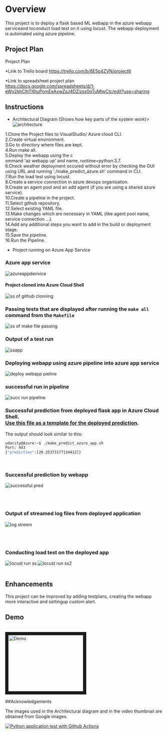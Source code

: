 # Overview

This project is to deploy a flask based ML webapp in the azure webapp serviceand toconduct load test on it using locust. The webapp deployment is automated using azure pipeline.

## Project Plan
Project Plan

*Link to Trello board https://trello.com/b/6E5p4ZVN/project6


*Link to spreadsheet project plan  https://docs.google.com/spreadsheets/d/1-eWv2khCIhTI6tuPomEeAxwZsJ4DZlzss0qTuMlwClc/edit?usp=sharing

## Instructions


* Architectural Diagram (Shows how key parts of the system work)>
![architecture](https://user-images.githubusercontent.com/108992155/192412566-32f24aa5-55db-4a25-9b5e-18af5d30a1ba.PNG)
<p>
1.Clone the Project files to VisualStudio/ Azure cloud CLI.<br>
2.Create virtual environment.<br>
3.Go to directory where files are kept.<br>
4.Run make all.<br>
5.Deploy the webapp using the c<br>ommand 'az webapp up' and name, runtime=python:3.7.<br>
6.Check weather deployment occured without error by checking the GUI using URL and running './make_predict_azure.sh' command in CLI.<br>
7.Run the load test using locust.<br>
8.Create a service connection in azure devops organisation.<br>
9.Create an agent pool and an add agent (if you are using a shared azure service).<br>
10.Create a pipeline in the project.<br>
11.Select github repository.<br>
12.Select existing YAML file.<br>
13.Make changes which are necessary in YAML (like agent pool name, service connection ...).<br>
14.Add any additional steps you want to add in the build or deployment stage.<br>
15.Save the pipeline.<br>
16.Run the Pipeline.<br>
</p>

* Project running on Azure App Service<br>
### Azure app service
![azureappderivice](https://user-images.githubusercontent.com/108992155/192424810-46b671e8-1aaa-4483-b6d1-9303c8619a2b.png)


#### Project cloned into Azure Cloud Shell
![ss of github clonning](https://user-images.githubusercontent.com/108992155/192417481-8b161de4-43d4-4dae-860f-dbd5b584f74b.PNG)



### Passing tests that are displayed after running the `make all` command from the `Makefile`

![ss of make file passing](https://user-images.githubusercontent.com/108992155/192417515-5f12c1ab-2ff1-4f53-a035-f483f342cff8.PNG)

### Output of a test run<br>
![ssapp](https://user-images.githubusercontent.com/108992155/192422756-35e3833c-e529-4687-a1b9-f216279b8952.JPG)

### Deploying webapp using azure pipeline into azure app service
![deploy webapp pieline](https://user-images.githubusercontent.com/108992155/192425573-b945d6b0-52bc-40e3-9f30-923b47f6f8f2.png)


### successful run in pipeline
![succ run pipeline](https://user-images.githubusercontent.com/108992155/192424878-dac7c6dc-3af8-4d9d-9e0f-ffd4822d2789.png)


### Successful prediction from deployed flask app in Azure Cloud Shell.<br>  [Use this file as a template for the deployed prediction](https://github.com/udacity/nd082-Azure-Cloud-DevOps-Starter-Code/blob/master/C2-AgileDevelopmentwithAzure/project/starter_files/flask-sklearn/make_predict_azure_app.sh).
The output should look similar to this:

```bash
udacity@Azure:~$ ./make_predict_azure_app.sh
Port: 443
{"prediction":[20.35373177134412]}
```
<br>

### Successful prediction by webapp<br>
![successful pred](https://user-images.githubusercontent.com/108992155/192425023-9b03d303-7627-487a-b635-48a4bfd3460f.png)

<br>
<br>

### Output of streamed log files from deployed application<br>
![log streem](https://user-images.githubusercontent.com/108992155/192425093-1ec54c9b-f589-494e-949f-3c10601e676f.png)

<br>
<br>

### Conducting load test on the deployed app<br>
![locust run ss](https://user-images.githubusercontent.com/108992155/192152707-0b8d8392-9385-4efb-bb6a-573fe45c2504.JPG)
![locust run ss2](https://user-images.githubusercontent.com/108992155/192152713-6ecc16b3-ced0-4a39-a31d-bdf110b159ac.JPG)
<br>
<br>
## Enhancements

This project can be improved by adding testplans, creating the webapp  more interactive and settingup custom alert.

## Demo 
<br>
<a href="http://www.youtube.com/watch?feature=player_embedded&v=zOwd_eGFmEI
" target="_blank"><img src="http://img.youtube.com/vi/zOwd_eGFmEI/0.jpg" 
alt="Demo" width="240" height="180" border="10" /></a>




##Acknowledgements <br>

The images used in the Architectural diagram and in the video thumbnail are obtained from Google images.


[![Python application test with Github Actions](https://github.com/Muhammed-Firoz/azure-pipeline-Github-Actions/actions/workflows/main.yml/badge.svg)](https://github.com/Muhammed-Firoz/azure-pipeline-Github-Actions/actions/workflows/main.yml)
